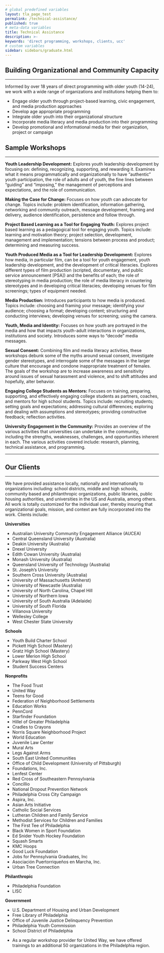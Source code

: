 ```yaml
---
# global predefined variables
layout: tla_page_test
permalink: /technical-assistance/
published: true
# meta-data variables
title: Technical Assistance
description: >-
keywords: 'direct programming, workshops, clients, ucc'
# custom variables
sidebar: sidebars/graduate.html   
---
```

## Building Organizational and Community Capacity
---
Informed by over 18 years of direct programming with older youth (14-24), we work with a wide range of organizations and institutions helping them to:

- Engage older youth through project-based learning, civic engagement, and media production approaches
- Develop age appropriate programming
- Integrate older youth into their organizational structure
- Incorporate media literacy and media production into their programming
- Develop promotional and informational media for their organization, project or campaign

## Sample Workshops
---
**Youth Leadership Development:** Explores youth leadership development by focusing on: defining, recognizing, supporting, and rewarding it.  Examines what it means programmatically and organizationally to have “authentic” youth participation, the role of adults and of youth, the fine lines between “guiding” and “imposing,” the management of perceptions and expectations, and the role of communication.

**Making the Case for Change:** Focuses on how youth can advocate for change. Topics include: problem identification, information gathering, networking and community outreach, message development, framing and delivery, audience identification, persistence and follow through.

**Project Based Learning as a Tool for Engaging Youth:** Explores project based learning as a pedagogical tool for engaging youth. Topics include: learning and motivation theory; project selection, development, management and implementation; tensions between process and product; determining and measuring success.

**Youth Produced Media as a Tool for Leadership Development:** Explores how media, in particular film, can be a tool for youth engagement, youth leadership development, and the development of critical literacies. Explores different types of film production (scripted, documentary, and public service announcement [PSA]) and the benefits of each; the role of stereotyping in media production; the role of media literacy in countering stereotypes and in developing critical literacies; developing venues for film screenings; types of equipment needed.

**Media Production:** Introduces participants to how media is produced. Topics include: choosing and framing your message; identifying your audience; choosing a format; developing content; structuring and conducting interviews; developing venues for screening; using the camera.

**Youth, Media and Identity:** Focuses on how youth are portrayed in the media and how that impacts youth-adult interactions in organizations, institutions and society. Introduces some ways to “decode” media messages.

**Sexual Consent:** Combining film and media literacy activities, these workshops debunk some of the myths around sexual consent, investigate gender stereotypes, and interrogate some of the messages in the larger culture that encourage and condone inappropriate treatment of females. The goals of the workshop are to increase awareness and sensitivity around issues of sexual harassment and violence, and to shift attitudes and hopefully, alter behavior.

**Engaging College Students as Mentors:** Focuses on training, preparing, supporting, and effectively engaging college students as partners, coaches, and mentors for high school students. Topics include: recruiting students; setting goals and expectations; addressing cultural differences; exploring and dealing with assumptions and stereotypes; providing constructive feedback; reflection activities.

**University Engagement in the Community:** Provides an overview of the various activities that universities can undertake in the community, including the strengths, weaknesses, challenges, and opportunities inherent in each. The various activities covered include: research, planning, technical assistance, and programming.

---

## Our Clients
---
We have provided assistance locally, nationally and internationally to organizations including: school districts, middle and high schools, community based and philanthropic organizations, public libraries, public housing authorities, and universities in the US and Australia, among others. All work is totally customized for the individual user, thereby insuring that organizational goals, mission, and context are fully incorporated into the work. Clients include:

**Universities**

- Australian University Community Engagement Alliance (AUCEA)
- Central Queensland University (Australia)
- Deakin University (Australia)
- Drexel University
- Edith Cowan University (Australia)
- Monash University (Australia)
- Queensland University of Technology (Australia)
- St. Joseph’s University
- Southern Cross University (Australia)
- University of Massachusetts (Amherst)
- University of Newcastle (Australia)
- University of North Carolina, Chapel Hill
- University of Northern Iowa
- University of South Australia (Adelaide)
- University of South Florida
- Villanova University
- Wellesley College
- West Chester State University

**Schools**

- Youth Build Charter School
- Pickett High School (Mastery)
- Gratz High School (Mastery)
- Lower Merion High School
- Parkway West High School
- Student Success Centers

**Nonprofits**

- The Food Trust
- United Way
- Teens for Good
- Federation of Neighborhood Settlements
- Education Works
- PennCord
- Starfinder Foundation
- Hillel of Greater Philadelphia
- Cradles to Crayons
- Norris Square Neighborhood Project
- World Education
- Juvenile Law Center
- Mural Arts
- Legs Against Arms
- South East United Communities
- Office of Child Development (University of Pittsburgh)
- Foundations, Inc.
- Lenfest Center
- Red Cross of Southeastern Pennsylvania
- Concillio
- National Dropout Prevention Network
- Philadelphia Cross City Campaign
- Aspira, Inc.
- Asian Arts Initiative
- Catholic Social Services
- Lutheran Children and Family Service
- Methodist Services for Children and Families
- The First Tee of Philadelphia
- Black Women in Sport Foundation
- Ed Snider Youth Hockey Foundation
- Squash Smarts
- KMC Hoops
- Good Luck Foundation
- Jobs for Pennsylvania Graduates, Inc
- Asociación Puertorriqueños en Marcha, Inc.
- Urban Tree Connection

**Philanthropic**

- Philadelphia Foundation
- LISC

**Government**

- U.S. Department of Housing and Urban Development
- Free Library of Philadelphia
- Office of Juvenile Justice Delinquency Prevention
- Philadelphia Youth Commission
- School District of Philadelphia
* As a regular workshop provider for United Way, we have offered trainings to an additional 50 organizations in the Philadelphia region.
